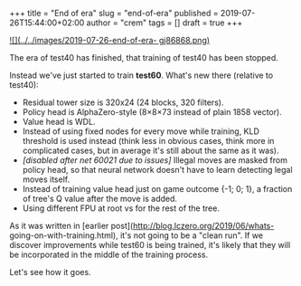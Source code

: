 +++
title = "End of era"
slug = "end-of-era"
published = 2019-07-26T15:44:00+02:00
author = "crem"
tags = []
draft = true
+++

[![](../../images/2019-07-26-end-of-era-
gj86868.png)](https://1.bp.blogspot.com/-x3FnVb37MDU/XTtjHrzRstI/AAAAAAAAAgY/NdUeUrIY8KY0E5zh9y8XjE4z_VQJfNOcgCLcBGAs/s1600/gj86868.png)

  
  
The era of test40 has finished, that training of test40 has been stopped.  
  
Instead we've just started to train **test60**. What's new there (relative to
test40):  
  

  * Residual tower size is 320x24 (24 blocks, 320 filters).
  * Policy head is AlphaZero-style (8×8×73 instead of plain 1858 vector).
  * Value head is WDL.
  * Instead of using fixed nodes for every move while training, KLD threshold is used instead (think less in obvious cases, think more in complicated cases, but in average it's still about the same as it was).
  *  _[disabled after net 60021 due to issues]_ Illegal moves are masked from policy head, so that neural network doesn't have to learn detecting legal moves itself.
  * Instead of training value head just on game outcome {-1; 0; 1}, a fraction of tree's Q value after the move is added.
  * Using different FPU at root vs for the rest of the tree.

As it was written in [earlier post](http://blog.lczero.org/2019/06/whats-
going-on-with-training.html), it's not going to be a "clean run". If we
discover improvements while test60 is being trained, it's likely that they
will be incorporated in the middle of the training process.

  

Let's see how it goes.
